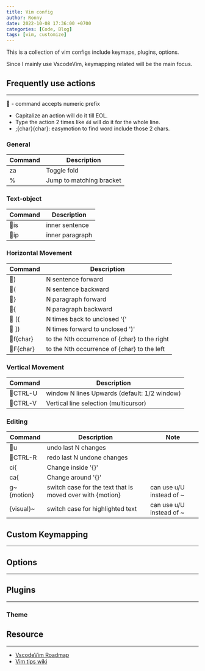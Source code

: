 ```yaml
---
title: Vim config
author: Ronny
date: 2022-10-08 17:36:00 +0700
categories: [Code, Blog]
tags: [vim, customize]
---
```


This is a collection of vim configs include keymaps, plugins, options.

Since I mainly use VscodeVim, keymapping related will be the main focus.

## Frequently use actions

---
🔢 - command accepts numeric prefix

- Capitalize an action will do it till EOL.
- Type the action 2 times like `dd` will do it for the whole line.
- ;{char}{char}: easymotion to find word include those 2 chars.

### General

| Command | Description              |
| ------- | ------------------------ |
| za      | Toggle fold              |
| %       | Jump to matching bracket |

### Text-object

| Command | Description     |
| ------- | --------------- |
| 🔢is   | inner sentence  |
| 🔢ip   | inner paragraph |

### Horizontal Movement

| Command    | Description                                  |
| ---------- | -------------------------------------------- |
| 🔢)       | N sentence forward                           |
| 🔢(       | N sentence backward                          |
| 🔢}       | N paragraph forward                          |
| 🔢{       | N paragraph backward                         |
| 🔢 [{     | N times back to unclosed '{'                 |
| 🔢 ])     | N times forward to unclosed ')'              |
| 🔢f{char} | to the Nth occurrence of {char} to the right |
| 🔢F{char} | to the Nth occurrence of {char} to the left  |

### Vertical Movement

| Command   | Description                                  |
| --------- | -------------------------------------------- |
| 🔢CTRL-U | window N lines Upwards (default: 1/2 window) |
| 🔢CTRL-V | Vertical line selection (multicursor)        |

### Editing

| Command    | Description                                               | Note                     |
| ---------- | --------------------------------------------------------- | ------------------------ |
| 🔢u       | undo last N changes                                       |                          |
| 🔢CTRL-R  | redo last N undone changes                                |                          |
| ci{        | Change inside '{}'                                        |                          |
| ca{        | Change around '{}'                                        |                          |
| g~{motion} | switch case for the text that is moved over with {motion} | can use u/U instead of ~ |
| {visual}~  | switch case for highlighted text                          | can use u/U instead of ~ |

## Custom Keymapping

---

## Options

---

## Plugins

---

### Theme

## Resource

---

- [VscodeVim Roadmap](https://github.com/VSCodeVim/Vim/blob/master/ROADMAP.md)
- [Vim tips wiki](https://vim.fandom.com/wiki/Vim_Tips_Wiki)
